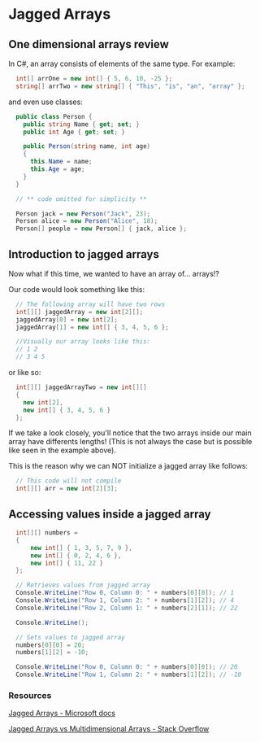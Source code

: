 # Jagged Arrays

## One dimensional arrays review

In C#, an array consists of elements of the same type. For example:

```c#
  int[] arrOne = new int[] { 5, 6, 10, -25 };
  string[] arrTwo = new string[] { "This", "is", "an", "array" };
```

and even use classes:

```c#
  public class Person {
    public string Name { get; set; }
    public int Age { get; set; }

    public Person(string name, int age)
    {
      this.Name = name;
      this.Age = age;
    }
  }

  // ** code omitted for simplicity **

  Person jack = new Person("Jack", 23);
  Person alice = new Person("Alice", 18);
  Person[] people = new Person[] { jack, alice };
```

## Introduction to jagged arrays

Now what if this time, we wanted to have an array of... arrays!?

Our code would look something like this:

```c#
  // The following array will have two rows
  int[][] jaggedArray = new int[2][];
  jaggedArray[0] = new int[2];
  jaggedArray[1] = new int[] { 3, 4, 5, 6 };

  //Visually our array looks like this:
  // 1 2
  // 3 4 5
```

or like so:

```c#
  int[][] jaggedArrayTwo = new int[][]
  {
    new int[2],
    new int[] { 3, 4, 5, 6 }
  };
```

If we take a look closely, you'll notice that the two arrays inside our main
array have differents lengths! (This is not always the case but is possible like
seen in the example above).

This is the reason why we can NOT initialize a jagged array like follows:

```c#
  // This code will not compile
  int[][] arr = new int[2][3];
```

## Accessing values inside a jagged array

```c#
  int[][] numbers =
  {
      new int[] { 1, 3, 5, 7, 9 },
      new int[] { 0, 2, 4, 6 },
      new int[] { 11, 22 }
  };

  // Retrieves values from jagged array
  Console.WriteLine("Row 0, Column 0: " + numbers[0][0]); // 1
  Console.WriteLine("Row 1, Column 2: " + numbers[1][2]); // 4
  Console.WriteLine("Row 2, Column 1: " + numbers[2][1]); // 22

  Console.WriteLine();

  // Sets values to jagged array
  numbers[0][0] = 20;
  numbers[1][2] = -10;

  Console.WriteLine("Row 0, Column 0: " + numbers[0][0]); // 20
  Console.WriteLine("Row 1, Column 2: " + numbers[1][2]); // -10
```

### Resources

[Jagged Arrays - Microsoft docs](https://docs.microsoft.com/en-us/dotnet/csharp/programming-guide/arrays/jagged-arrays)

[Jagged Arrays vs Multidimensional Arrays - Stack Overflow](https://stackoverflow.com/q/4648914/13358772)
